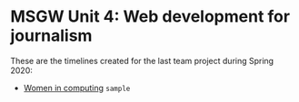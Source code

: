 # MSGW Unit 4: Web development for journalism

These are the timelines created for the last team project during Spring 2020:

- [Women in computing](women-computing) `sample`
<!-- - Group 0: [Timeline Title](group0) `empty` -->